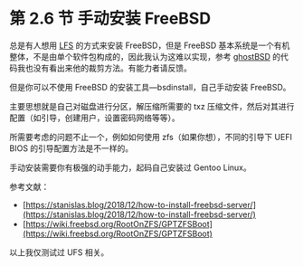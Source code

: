 # 第 2.6 节 手动安装 FreeBSD

总是有人想用 [LFS](https://www.linuxfromscratch.org/lfs/) 的方式来安装 FreeBSD，但是 FreeBSD 基本系统是一个有机整体，不是由单个软件包构成的，因此我认为这难以实现，参考 [ghostBSD](https://github.com/GhostBSD) 的代码我也没有看出来他的裁剪方法。有能力者请反馈。

但是你可以不使用 FreeBSD 的安装工具—bsdinstall，自己手动安装 FreeBSD。

主要思想就是自己对磁盘进行分区，解压缩所需要的 txz 压缩文件，然后对其进行配置（如引导，创建用户，设置密码网络等等）。

所需要考虑的问题不止一个，例如如何使用 zfs（如果你想），不同的引导下 UEFI BIOS 的引导配置方法是不一样的。

手动安装需要你有极强的动手能力，起码自己安装过 Gentoo Linux。

参考文献：

- [https://stanislas.blog/2018/12/how-to-install-freebsd-server/](https://stanislas.blog/2018/12/how-to-install-freebsd-server/)
- [https://wiki.freebsd.org/RootOnZFS/GPTZFSBoot](https://wiki.freebsd.org/RootOnZFS/GPTZFSBoot)

以上我仅测试过 UFS 相关。

